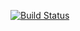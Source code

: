 [![Build Status](https://travis-ci.com/adelmuursepp/testing.svg?branch=master)](https://travis-ci.com/adelmuursepp/testing)

